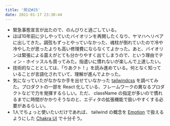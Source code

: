 ```yaml
---
title: '周记#25'
date: 2021-01-17 23:30:44
---
```

- 緊急事態宣言が出たので、のんびりと過ごしている。
- ほぼ10年前に少しやっていたバイオリンを再開したくなり、ヤマハへリペアに出してきた。調弦もずっとやっていなかった、魂柱が倒れていたので冷や冷やしたが思ったよりも高い修理費にならなくてよかった。あと、バイオリンは緊張による震えがとても分かりやすく出てしまうので、という理由でティン・ホイッスルも買ってみた。指遣いに慣れないが楽しんで上達したい。
- 技術的なこととしては、「りあクト！」を読み進めている。何となく知っていることが言語化されていて、理解が進んでよかった。
- 気になっていたがなかなか手を出せていなかった [tailwindcss](https://tailwindcss.com/) を調べてみた。プロダクトの一部を React 化している、フレームワークの異なるプロダクトなどで力を発揮するらしい。ただ、 className の指定が多いので慣れるまでに時間がかかりそうなのと、エディタの拡張機能で扱いやすくする必要があるらしい。
- 1人でちょっと使いたいだけであれば、 tailwind の概念を [Emotion](https://emotion.sh/docs/introduction) で扱えるようにした [Chakra UI](https://chakra-ui.com/) で十分そう。
